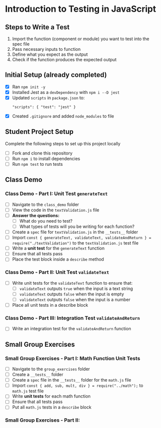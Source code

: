 # Introduction to Testing in JavaScript
## Steps to Write a Test
1. Import the function (component or module) you want to test into the spec file
2. Pass necessary inputs to function
3. Define what you expect as the output
4. Check if the function produces the expected output

## Initial Setup (already completed)
- [x] Ran `npm init -y` 
- [x] Installed Jest as a `devDependency` with `npm i --D jest`
- [x] Updated `scripts` in `package.json` to:
    ```
    "scripts": { "test": "jest" }
    ```
- [x] Created `.gitignore` and added `node_modules` to file

## Student Project Setup
Complete the following steps to set up this project locally
- [ ] Fork and clone this repository
- [ ] Run `npm i` to install dependencies
- [ ] Run `npm test` to run tests

## Class Demo
### Class Demo - Part I: Unit Test `generateText`
- [ ] Navigate to the `class_demo` folder
- [ ] View the code in the `textValidation.js` file
- [ ] **Answer the questions:** 
    - [ ] What do you need to test?
    - [ ] What types of tests will you be writing for each function?
- [ ] Create a `spec` file for `textValidation.js` in the `__tests__` folder
- [ ] Import `const { generateText, validateText, validateAndReturn } = require("./textValidation")` to the `textValidation.js` test file
- [ ] Write a **unit test** for the `generateText` function
- [ ] Ensure that all tests pass
- [ ] Place the test block inside a `describe` method

### Class Demo - Part II: Unit Test `validateText`
- [ ] Write unit tests for the `validateText` function to ensure that:
    - [ ] `validateText` outputs `true` when the input is a text string
    - [ ] `validateText` outputs `false` when the input is empty
    - [ ] `validateText` outputs `false` when the input is a number
- [ ] Place all unit tests in a describe block

### Class Demo - Part III: Integration Test `validateAndReturn`
- [ ] Write an integration test for the `validateAndReturn` function

## Small Group Exercises

### Small Group Exercises - Part I: Math Function Unit Tests
- [ ] Navigate to the `group_exercises` folder
- [ ] Create a `__tests__` folder
- [ ] Create a `spec` file in the `__tests__` folder for the `math.js` file
- [ ] Import `const { add, sub, mult, div } = require("../math");` to `math.js` test file
- [ ] Write **unit tests** for each math function
- [ ] Ensure that all tests pass
- [ ] Put all `math.js` tests in a `describe` block

### Small Group Exercises - Part II: 


